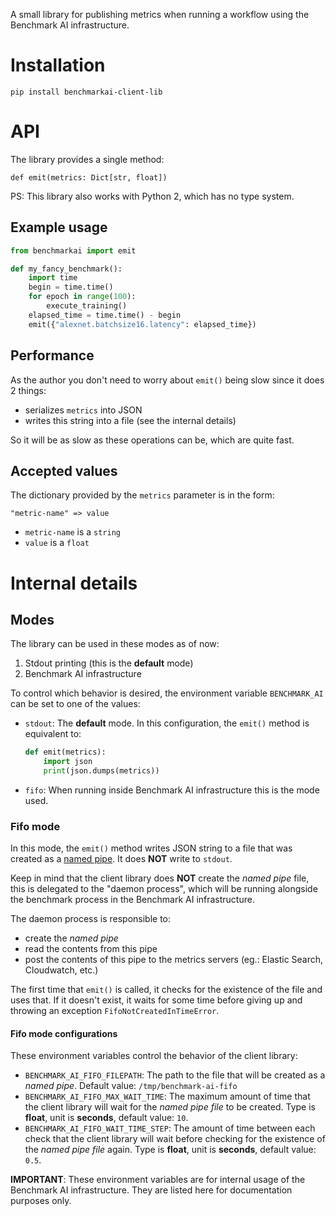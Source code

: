 A small library for publishing metrics when running a workflow using the Benchmark AI infrastructure.

# Installation

```
pip install benchmarkai-client-lib
```

# API

The library provides a single method:

```
def emit(metrics: Dict[str, float])
```

PS: This library also works with Python 2, which has no type system.

## Example usage

```python
from benchmarkai import emit

def my_fancy_benchmark():
    import time
    begin = time.time()
    for epoch in range(100):
        execute_training()
    elapsed_time = time.time() - begin
    emit({"alexnet.batchsize16.latency": elapsed_time})
```

## Performance

As the author you don't need to worry about `emit()` being slow since it does 2 things:

- serializes `metrics` into JSON
- writes this string into a file (see the internal details)

So it will be as slow as these operations can be, which are quite fast.

## Accepted values

The dictionary provided by the `metrics` parameter is in the form:

`"metric-name" => value`

- `metric-name` is a `string`
- `value` is a `float`

# Internal details

## Modes

The library can be used in these modes as of now:

1. Stdout printing (this is the **default** mode)
1. Benchmark AI infrastructure

To control which behavior is desired, the environment variable `BENCHMARK_AI` can be set to one of the values:

- `stdout`: The **default** mode. In this configuration, the `emit()` method is equivalent to:
    ```python
    def emit(metrics):
        import json
        print(json.dumps(metrics))
    ```

- `fifo`: When running inside Benchmark AI infrastructure this is the mode used.

### Fifo mode

In this mode, the `emit()` method writes JSON string to a file that was created as a 
[named pipe](https://docs.python.org/3.7/library/os.html#os.mkfifo). It does **NOT** write to `stdout`.

Keep in mind that the client library does **NOT** create the *named pipe* file, this is delegated to the
"daemon process", which will be running alongside the benchmark process in the Benchmark AI infrastructure.

The daemon process is responsible to:

- create the *named pipe*
- read the contents from this pipe
- post the contents of this pipe to the metrics servers (eg.: Elastic Search, Cloudwatch, etc.)

The first time that `emit()` is called, it checks for the existence of the file and uses that. If it doesn't exist, it
waits for some time before giving up and throwing an exception `FifoNotCreatedInTimeError`.

#### Fifo mode configurations

These environment variables control the behavior of the client library:

- `BENCHMARK_AI_FIFO_FILEPATH`: The path to the file that will be created as a *named pipe*.
                                Default value: `/tmp/benchmark-ai-fifo`
- `BENCHMARK_AI_FIFO_MAX_WAIT_TIME`: The maximum amount of time that the client library will wait for the
                                     *named pipe file* to be created.
                                     Type is **float**, unit is **seconds**, default value: `10`.
- `BENCHMARK_AI_FIFO_WAIT_TIME_STEP`: The amount of time between each check that the client library will wait before
                                      checking for the existence of the *named pipe file* again.
                                      Type is **float**, unit is **seconds**, default value: `0.5`.

**IMPORTANT**: These environment variables are for internal usage of the Benchmark AI infrastructure. They are listed
               here for documentation purposes only.
